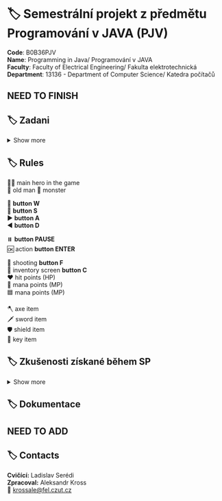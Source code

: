 # :label: Semestrální projekt z předmětu Programování v JAVA  (PJV)

**Code**: B0B36PJV <br>
**Name**: Programming in Java/ Programování v JAVA <br>
**Faculty**: Faculty of Electrical Engineering/ Fakulta elektrotechnická <br>
**Department**: 13136 - Department of Computer Science/ Katedra počítačů <br>


## NEED TO FINISH
## :label: Zadani
<details><summary> Show more </summary>
Typická RPG hra, která je tímto tématem zamýšlena je například tato https://darkwalllke.itch.io/simple-rpg

Nezapomínejte, že vaším cílem není vytvořit hru jako takovou (hodně levelů, příběh atd.), ale engine na spuštění a odehrání levelů popsaných externími soubory.
Hra bude umět načítat seznam předmětů ze souboru. Tyto předměty bude mít hráč na začátku hry. Na konci hry bude umět hra uložit seznam předmětů ve stejném formátu.
Každý level bude popsaný v externím souboru v rozumném formátu – je na vás jaký formát si zvolíte. Pro demonstraci stačí vytvořet jeden až dva levely hry na kterých bude předvedena funkčnost všech prvků, inventáře a boje s nepřítelem.
Pokud soubory s levely nejsou human-readable, musí být vytvořen editor těchto souborů.
V rámci hry bude implementován způsob souboje s příšerami.
Hrdina bude umět pomocí sebraných předmětů interagovat s dalšími předměty (otevře dveře klíčem, rozbije truhlu palicí atd.).
Herní engine musí být vybaven GUI.

</details>

## :label: Rules


:standing_man:      main hero in the game <br>
:older_man:	        old man
:space_invader:	    monster


:arrow_up_small:    **button W** <br>
:arrow_down_small:  **button S** <br>
:arrow_forward:	    **button A** <br>
:arrow_backward:	**button D** <br>

:pause_button:	    **button PAUSE** <br>
:ok:	    	    action **button ENTER** <br>


:gun:	            shooting **button F** <br>
:luggage:	        inventory screen **button C** <br>
:heart:	            hit points (HP) <br>
:large_blue_diamond:	mana points (MP) <br>
:blue_square:		mana points (MP) <br>

:axe:	            axe item <br>
:dagger:	        sword item <br>
:shield:	        shield item <br>
:key:	            key item <br>





## :label: Zkušenosti získané během SP

<details><summary> Show more </summary>

Describe my experience.. Bla bla bla.

</details>


## :label: Dokumentace
## NEED TO ADD


## :label: Contacts

**Cvičící:** Ladislav Serédi <br>
**Zpracoval:** Aleksandr Kross  <br>
:email: [krossale@fel.czut.cz](mailto:ваш_адрес_электронной_почты)



